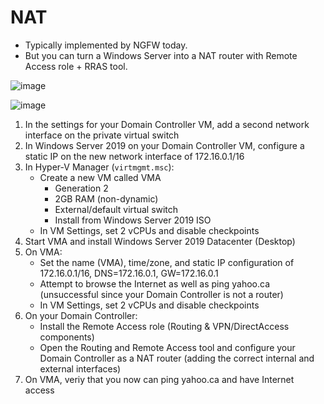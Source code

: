 # NAT 
- Typically implemented by NGFW today.
- But you can turn a Windows Server into a NAT router with Remote Access role + RRAS tool.

![image](https://user-images.githubusercontent.com/40586970/170838808-fee08e43-9872-42aa-b80b-e159b869c13a.png)

![image](https://user-images.githubusercontent.com/40586970/170839187-21b84275-e2b6-4dee-a1e4-8cca42d75fce.png)


1. In the settings for your Domain Controller VM, add a second network interface on the private virtual switch
2. In Windows Server 2019 on your Domain Controller VM, configure a static IP on the new network interface of 172.16.0.1/16
3. In Hyper-V Manager (`virtmgmt.msc`):
   - Create a new VM called VMA 
     - Generation 2
     - 2GB RAM (non-dynamic)
     - External/default virtual switch
     - Install from Windows Server 2019 ISO
   - In VM Settings, set 2 vCPUs and disable checkpoints
4. Start VMA and install Windows Server 2019 Datacenter (Desktop)
5. On VMA:
   - Set the name (VMA), time/zone, and static IP configuration of 172.16.0.1/16, DNS=172.16.0.1, GW=172.16.0.1
   - Attempt to browse the Internet as well as ping yahoo.ca (unsuccessful since your Domain Controller is not a router)
   - In VM Settings, set 2 vCPUs and disable checkpoints
6. On your Domain Controller:
   - Install the Remote Access role (Routing & VPN/DirectAccess components)
   - Open the Routing and Remote Access tool and configure your Domain Controller as a NAT router (adding the correct internal and external interfaces)
7. On VMA, veriy that you now can ping yahoo.ca and have Internet access
